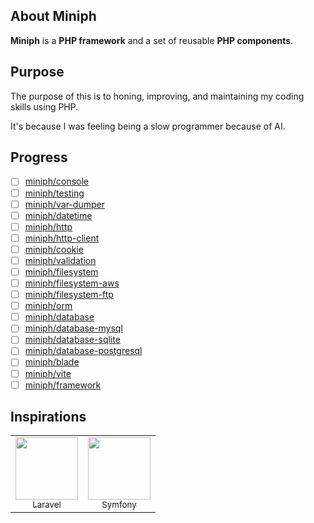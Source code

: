 ## About Miniph
**Miniph** is a **PHP framework** and a set of reusable **PHP components**.

## Purpose
The purpose of this is to honing, improving, and maintaining my coding skills using PHP.

It's because I was feeling being a slow programmer because of AI.

## Progress

- [ ] [miniph/console](https://github.com/miniph/console)
- [ ] [miniph/testing](https://github.com/miniph/testing)
- [ ] [miniph/var-dumper](https://github.com/miniph/var-dumper)
- [ ] [miniph/datetime](https://github.com/miniph/datetime)
- [ ] [miniph/http](https://github.com/miniph/http)
- [ ] [miniph/http-client](https://github.com/miniph/http-client)
- [ ] [miniph/cookie](https://github.com/miniph/cookie)
- [ ] [miniph/validation](https://github.com/miniph/validation)
- [ ] [miniph/filesystem](https://github.com/miniph/filesystem)
- [ ] [miniph/filesystem-aws](https://github.com/miniph/filesystem-aws)
- [ ] [miniph/filesystem-ftp](https://github.com/miniph/filesystem-ftp)
- [ ] [miniph/orm](https://github.com/miniph/orm)
- [ ] [miniph/database](https://github.com/miniph/database)
- [ ] [miniph/database-mysql](https://github.com/miniph/database-mysql)
- [ ] [miniph/database-sqlite](https://github.com/miniph/database-sqlite)
- [ ] [miniph/database-postgresql](https://github.com/miniph/database-postgresql)
- [ ] [miniph/blade](https://github.com/miniph/blade)
- [ ] [miniph/vite](https://github.com/miniph/vite)
- [ ] [miniph/framework](https://github.com/miniph/framework)

## Inspirations

<table>
    <tr>
        <td align="center">
            <a href="https://github.com/laravel" rel="nofollow">
                <img src="https://github.com/laravel.png" width="100">
                <br>
                <sub>Laravel</sub>
            </a>
        </td>
        <td align="center">
            <a href="https://github.com/symfony" rel="nofollow">
                <img src="https://github.com/symfony.png" width="100">
                <br>
                <sub>Symfony</sub>
            </a>
        </td>
    </tr>
</table>
